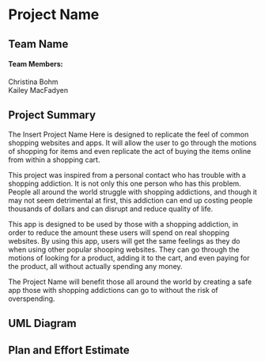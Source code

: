 # Project Name
## Team Name
#### Team Members:
Christina Bohm  
Kailey MacFadyen
## Project Summary
The Insert Project Name Here is designed to replicate the feel of common shopping websites and apps. 
It will allow the user to go through the motions of shopping for items and even replicate the act of buying the items online from within a shopping cart.  

This project was inspired from a personal contact who has trouble with a shopping addiction. It is not only this one person who has this problem. People all around the world struggle with shopping addictions, and though it may not seem detrimental at first, this addiction can end up costing people thousands of dollars and can disrupt and reduce quality of life.  

This app is designed to be used by those with a shopping addiction, in order to reduce the amount these users will spend on real shopping websites.
By using this app, users will get the same feelings as they do when using other popular shooping websites. They can go through the motions of looking for a product, adding it to the cart, and even paying for the product, all without actually spending any money.

The Project Name will benefit those all around the world by creating a safe app those with shopping addictions can go to without the risk of overspending.
## UML Diagram
## Plan and Effort Estimate
